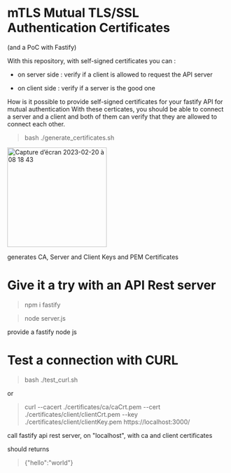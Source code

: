 # mTLS Mutual TLS/SSL Authentication Certificates 
(and a PoC with Fastify)

With this repository, with self-signed certificates you can :

- on server side : verify if a client is allowed to request the API server

- on client side : verify if a server is the good one


How is it possible to provide self-signed certificates for your fastify API for mutual authentication
With these certicates, you should be able to connect a server and a client and both of them
can verify that they are allowed to connect each other.



> bash ./generate_certificates.sh

<img width="227" alt="Capture d’écran 2023-02-20 à 08 18 43" src="https://user-images.githubusercontent.com/1449867/220038197-0c8a10fb-b3b3-427b-a2d0-9fe01fa0b897.png">

generates CA, Server and Client Keys and PEM Certificates


# Give it a try with an API Rest server

> npm i fastify

> node server.js

provide a fastify node js 


# Test a connection with CURL 

> bash ./test_curl.sh

or

> curl --cacert ./certificates/ca/caCrt.pem --cert ./certificates/client/clientCrt.pem --key ./certificates/client/clientKey.pem https://localhost:3000/

call fastify api rest server, on "localhost", with ca and client certificates 

should returns

> {"hello":"world"}
